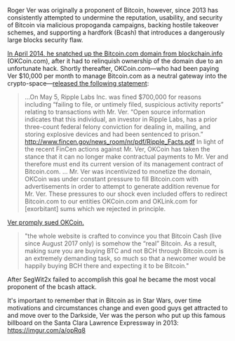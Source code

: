<!-- TITLE: Roger Ver -->
<!-- SUBTITLE: Bitcoin Judas -->

Roger Ver was originally a proponent of Bitcoin, however, since 2013 has consistently attempted to undermine the reputation, usability, and security of Bitcoin via malicious propoganda campaigns, backing hostile takeover schemes, and supporting a hardfork (Bcash) that introduces a dangerously large blocks security flaw. 

<a href="https://cryptoinsider.21mil.com/bitcoin-classic-unlimited-bitcoin-cash-why-people-copy-bitcoin-why-it-does-not-matter/">In April 2014, he snatched up the Bitcoin.com domain from blockchain.info</a> (OKCoin.com), after it had to relinquish ownership of the domain due to an unfortunate hack. Shortly thereafter, OKCoin.com—who had been paying Ver $10,000 per month to manage Bitcoin.com as a neutral gateway into the crypto-space—<a href="http://blog.okcoin.com/post/119618822939/okcoin-no-longer-managing-bitcoincom-due-to">released the following statement</a>:

> …On May 5, Ripple Labs Inc. was fined $700,000 for reasons including “failing to file, or untimely filed, suspicious activity reports” relating to transactions with Mr. Ver. “Open source information indicates that this individual, an investor in Ripple Labs, has a prior three-count federal felony conviction for dealing in, mailing, and storing explosive devices and had been sentenced to prison.”
>     http://www.fincen.gov/news_room/nr/pdf/Ripple_Facts.pdf
>     In light of the recent FinCen actions against Mr. Ver, OKCoin has taken the stance that it can no longer make contractual payments to Mr. Ver and therefore must end its current version of its management contract of Bitcoin.com.
>     … Mr. Ver was incentivized to monetize the domain, OKCoin was under constant pressure to fill Bitcoin.com with advertisements in order to attempt to generate addition revenue for Mr. Ver. These pressures to our shock even included offers to redirect Bitcoin.com to our entities OKCoin.com and OKLink.com for [exorbitant] sums which we rejected in principle.

<a href="https://cryptoinsider.21mil.com/bitcoin-classic-unlimited-bitcoin-cash-why-people-copy-bitcoin-why-it-does-not-matter/">Ver promply sued OKCoin.</a>

>"the whole website is crafted to convince you that Bitcoin Cash (live since August 2017 only) is somehow the “real” Bitcoin. As a result, making sure you are buying BTC and not BCH through Bitcoin.com is an extremely demanding task, so much so that a newcomer would be happily buying BCH there and expecting it to be Bitcoin."

After SegWit2x failed to accomplish this goal he became the most vocal proponent of the bcash attack. 

It's important to remember that in Bitcoin as in Star Wars, over time motivations and circumstances change and even good guys get attracted to and move over to the Darkside, Ver was the person who put up this famous billboard on the Santa Clara Lawrence Expressway in 2013: https://imgur.com/a/opRq8

